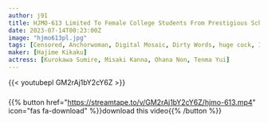 ```yaml
---
author: j91
title: HJMO-613 Limited To Female College Students From Prestigious Schools Who Want To Be Announcers! A Female Announcer Should Be Able To Read A Manuscript Under Any Circumstances!? If You Give Up On The Way, You Will Be Punished Immediately For A Vaginal Cum Shot!
date: 2023-07-14T00:23:00Z
image: "hjmo613pl.jpg"
tags: [Censored, Anchorwoman, Digital Mosaic, Dirty Words, huge cock, Impromptu Sex, Vibe]
maker: [Hajime Kikaku]
actress: [Kurokawa Sumire, Misaki Kanna, Ohana Non, Tenma Yui]
---
```



{{< youtubepl GM2rAj1bY2cY6Z >}}
###

{{% button href="https://streamtape.to/v/GM2rAj1bY2cY6Z/hjmo-613.mp4" icon="fas fa-download" %}}download this video{{% /button %}}

